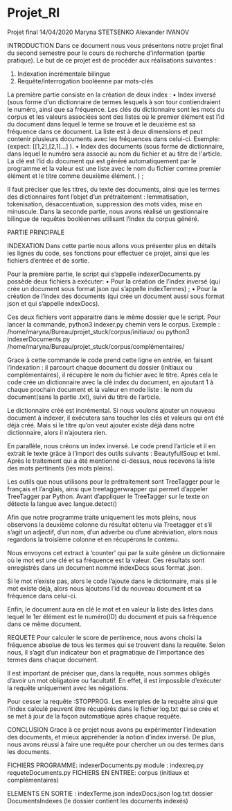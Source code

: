# Projet_RI
Projet final
14/04/2020
Maryna STETSENKO
Alexander IVANOV

INTRODUCTION
Dans ce document nous vous présentons notre projet final du second semestre pour le cours de recherche d'information (partie pratique). Le but de ce projet est de procéder aux réalisations suivantes :

1. Indexation incrémentale bilingue
2. Requête/interrogation booléenne par mots-clés

La première partie consiste en la création de deux index :
    • Index inversé (sous forme d'un dictionnaire de termes lesquels à son tour contiendraient le numéro, ainsi que sa fréquence. Les clés du dictionnaire sont les mots du corpus et les valeurs associées sont des listes où le premier élément est l’id du document dans lequel le terme se trouve et le deuxième est sa fréquence dans ce document. La liste est à deux dimensions et peut contenir plusieurs documents avec les fréquences dans celui-ci. Exemple: {expect: [[1,2],[2,1]...] ).
    • Index des documents (sous forme de dictionnaire, dans lequel le numéro sera associé au nom du fichier et au titre de l'article. La clé est l’id du document qui est généré automatiquement par le programme et la valeur est une liste avec le nom du fichier comme premier élément et le titre comme deuxième élément. ) ;

Il faut préciser que les titres, du texte des documents, ainsi que les termes des dictionnaires font l’objet d’un prétraitement : lemmatisation, tokenisation, désaccentuation, suppression des mots vides, mise en minuscule. Dans la seconde partie, nous avons réalisé un gestionnaire bilingue de requêtes booléennes utilisant l’index du corpus généré.

PARTIE PRINCIPALE

INDEXATION
Dans cette partie nous allons vous présenter plus en détails les lignes du code, ses fonctions pour effectuer ce projet, ainsi que les fichiers d’entrée et de sortie.

Pour la première partie, le script qui s’appelle indexerDocuments.py possède deux fichiers à exécuter:
    • Pour la création de l’index inversé (qui crée un document sous format json qui s’appelle indexTermes) ;
    • Pour la création de l’index des documents (qui crée un document aussi sous format json et qui s’appelle indexDocs).

Ces deux fichiers vont apparaitre dans le même dossier que le script. Pour lancer la commande, python3 indexer.py chemin vers le corpus. Exemple :
 /home/maryna/Bureau/projet_stuck/corpus/initiaux/
ou
python3 indexerDocuments.py /home/maryna/Bureau/projet_stuck/corpus/complémentaires/

Grace à cette commande le code prend cette ligne en entrée, en faisant l’indexation : il parcourt chaque document du dossier (initiaux ou complémentaires), il récupère le nom du fichier avec le titre. Après cela le code crée un dictionnaire avec la clé index du document, en ajoutant 1 à chaque prochain document et la valeur en mode liste : le nom du document(sans la partie .txt), suivi du titre de l’article.

Le dictionnaire créé est incrémental. Si nous voulons ajouter un nouveau document à indexer, il exécutera sans toucher les clés et valeurs qui ont été déjà créé.  Mais si le titre qu’on veut ajouter existe déjà dans notre dictionnaire, alors il n’ajoutera rien.

En parallèle, nous créons un index inversé. Le code prend l’article et il en extrait le texte grâce à l’import des outils suivants : BeautyfullSoup et lxml.  Après le traitement qui a été mentionné ci-dessus, nous recevons la liste des mots pertinents (les mots pleins). 

Les outils que nous utilisons pour le prétraitement sont TreeTagger pour le français et l’anglais, ainsi que treetaggerwrapper qui permet d’appeler TreeTagger par Python. Avant d’appliquer le TreeTagger sur le texte on détecte la langue avec langue.detect()

Afin que notre programme traite uniquement les mots pleins,  nous observons la deuxième colonne du résultat obtenu via Treetagger et s’il s’agit un adjectif, d’un nom, d’un adverbe ou d’une abréviation, alors nous regardons la troisième colonne et en récupérons le contenu.

Nous envoyons cet extract à ‘counter’ qui par la suite génère un dictionnaire où le mot est une clé et sa fréquence est la valeur. Ces résultats sont enregistrés dans un document nommé indexDocs sous format .json.

Si le mot n’existe pas, alors le code l’ajoute dans le dictionnaire, mais si le mot existe déjà, alors nous ajoutons l’id du nouveau document et sa fréquence dans celui-ci.

Enfin, le document aura en clé le mot et en valeur la liste des listes dans lequel le 1er élément est le numéro(ID) du document et puis sa fréquence dans ce même document.

REQUETE
Pour calculer le score de pertinence, nous avons choisi la fréquence absolue de tous les termes qui se trouvent dans la requête. Selon nous, il s’agit d’un indicateur bon et pragmatique de l’importance des termes dans chaque document. 

Il est important de préciser que, dans la requête, nous sommes obligés d’avoir un mot obligatoire ou facultatif. En effet, il est impossible d’exécuter la requête uniquement avec les négations.

Pour cesser la requête :STOPPROG.
Les exemples de la requête ainsi que l’index calculé peuvent être récupérés dans le fichier log.txt qui se crée et se met à jour de la façon automatique après chaque requête.

CONCLUSION
Grace à ce projet nous avons pu expérimenter l’indexation des documents, et mieux appréhender la notion d’index inversé. De plus, nous avons réussi à faire une requête pour chercher un ou des termes dans les documents.

FICHIERS PROGRAMME:
indexerDocuments.py
module : indexreq.py
requeteDocuments.py
FICHIERS EN ENTREE:
corpus (initiaux et complémentaires)

ELEMENTS EN SORTIE :
indexTerme.json
indexDocs.json
log.txt
dossier DocumentsIndexes (le dossier contient les documents indexés)
  
